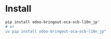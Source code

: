 # Install

```bash
pip install odoo-bringout-oca-ocb-l10n_jp"
# or
uv pip install odoo-bringout-oca-ocb-l10n_jp"
```
